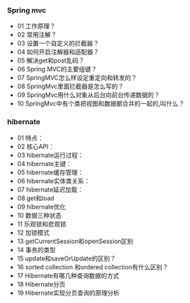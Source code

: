 ### Spring mvc
>
- 01 工作原理？
- 02 常用注解？
- 03 设置一个自定义的拦截器？
- 04 如何开启注解器和适配器？
- 05 解决get和post乱码？
- 06 Spring MVC的主要组键？
- 07 SpringMVC怎么样设定重定向和转发的？
- 08 SpringMvc里面拦截器是怎么写的？
- 09 SpringMvc用什么对象从后台向前台传递数据的？
- 10 SpringMvc中有个类把视图和数据都合并的一起的,叫什么？
>
### hibernate
>
- 01 特点：
- 02 核心API：
- 03 hibernate运行过程：
- 04 hibernate主键：
- 05 hibernate缓存管理：
- 06 hibernate实体类关系：
- 07 hibernate延迟加载：
- 08 get和load
- 09 hibernate优化
- 10 数据三种状态
- 11 乐观锁和悲观锁
- 12 加锁模式
- 13 getCurrentSession和openSession区别
- 14 事务的类型
- 15 update和saveOrUpdate的区别？
- 16 sorted collection 和ordered collection有什么区别？
- 17 Hibernate有哪几种查询数据的方式
- 18 Hibernate分页
- 19 Hibernate实现分页查询的原理分析



